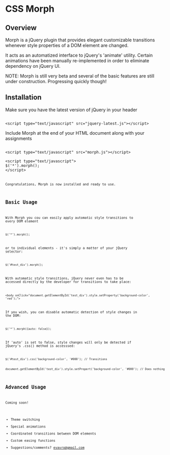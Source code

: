 CSS Morph
=========

Overview
--------

Morph is a jQuery plugin that provides elegant customizable transitions whenever style properties of a DOM element are changed.

It acts as an automatized interface to jQuery's 'animate' utility. Certain animations have been manually re-implemented in order to eliminate dependency on jQuery UI.

NOTE: Morph is still very beta and several of the basic features are still under construction. Progressing quickly though!

Installation
--------

Make sure you have the latest version of jQuery in your header

<code>
&lt;script type="text/javascript" src="jquery-latest.js"&gt;&lt;/script&gt;
</code>

Include Morph at the end of your HTML document along with your assignments

<code>
&lt;script type="text/javascript" src="morph.js"&gt;&lt;/script&gt;
</code>

<code>
&lt;script type="text/javascript"&gt;
$('*').morph();
&lt;/script&gt;
<code>


Congratulations, Morph is now installed and ready to use. 

Basic Usage
--------

With Morph you cou can easily apply automatic style transitions to every DOM element

<code>
$('*').morph();
</code>

or to individual elements - it's simply a matter of your jQuery selector:

<code>
$('#test_div').morph();
</code>

With automatic style transitions, jQuery never even has to be accessed directly by the developer for transitions to take place:

<code>
&lt;body onClick="document.getElementById('test_div').style.setProperty('background-color', 'red');"&gt;
</code>

If you wish, you can disable automatic detection of style changes in the DOM:

<code>
$('*').morph({auto: false});
</code>

If 'auto' is set to false, style changes will only be detected if jQuery's .css() method is accesssed:

<code>
$('#test_div').css('background-color', '#000'); // Transitions
</code>
<code>
document.getElementById('test_div').style.setPropert('background-color', '#000'); // Does nothing
</code>

Advanced Usage
-----------

Coming soon!

 - Theme switching
 - Special animations
 - Coordinated transitions between DOM elements
 - Custom easing functions
 - Suggestions/comments? evavro@gmail.com
